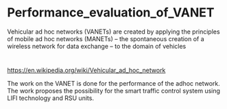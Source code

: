 # Performance_evaluation_of_VANET

Vehicular ad hoc networks (VANETs) are created by applying the principles of mobile ad hoc networks (MANETs) – the spontaneous creation of a wireless network for data exchange – to the domain of vehicles
#
https://en.wikipedia.org/wiki/Vehicular_ad_hoc_network

The work on the VANET is done for the performance of the adhoc network. The work proposes the possibility for the smart traffic control system using LIFI technology and RSU units.


